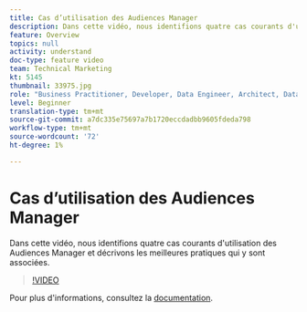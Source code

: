 ```yaml
---
title: Cas d’utilisation des Audiences Manager
description: Dans cette vidéo, nous identifions quatre cas courants d'utilisation des Audiences Manager et décrivons les meilleures pratiques qui y sont associées.
feature: Overview
topics: null
activity: understand
doc-type: feature video
team: Technical Marketing
kt: 5145
thumbnail: 33975.jpg
role: "Business Practitioner, Developer, Data Engineer, Architect, Data Architect, Administrator, Leader"
level: Beginner
translation-type: tm+mt
source-git-commit: a7dc335e75697a7b1720eccdadbb9605fdeda798
workflow-type: tm+mt
source-wordcount: '72'
ht-degree: 1%

---
```



# Cas d’utilisation des Audiences Manager

Dans cette vidéo, nous identifions quatre cas courants d&#39;utilisation des Audiences Manager et décrivons les meilleures pratiques qui y sont associées.

>[!VIDEO](https://video.tv.adobe.com/v/33975/?quality=12)

Pour plus d&#39;informations, consultez la [documentation](https://docs.adobe.com/content/help/en/audience-manager/user-guide/aam-home.html).
